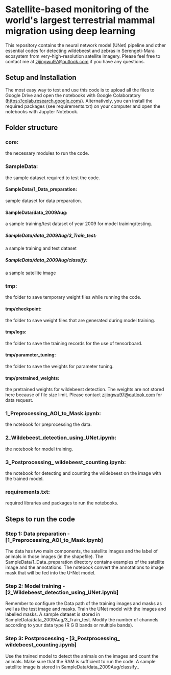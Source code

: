 # Satellite-based monitoring of the world's largest terrestrial mammal migration using deep learning
This repository contains the neural network model (UNet) pipeline and other essential codes for detecting wildebeest and zebras in Serengeti-Mara ecosystem from very-high-resolution satellite imagery. Please feel free to contact me at zijingwu97@outlook.com if you have any questions.

## Setup and Installation
The most easy way to test and use this code is to upload all the files to Google Drive and open the notebooks with Google Colaboratory (https://colab.research.google.com/).
Alternatively, you can install the required packages (see requirements.txt) on your computer and open the notebooks with Jupyter Notebook.

## Folder structure
### core: 
the necessary modules to run the code.

### SampleData: 
the sample dataset required to test the code.
#### SampleData/1_Data_preparation: 
sample dataset for data preparation.
#### SampleData/data_2009Aug: 
a sample training/test dataset of year 2009 for model training/testing.
##### SampleData/data_2009Aug/3_Train_test: 
a sample training and test dataset
##### SampleData/data_2009Aug/classify: 
a sample satellite image

### tmp: 
the folder to save temporary weight files while running the code.
#### tmp/checkpoint: 
the folder to save weight files that are generated during model training.
#### tmp/logs: 
the folder to save the training records for the use of tensorboard.
#### tmp/parameter_tuning: 
the folder to save the weights for parameter tuning.
#### tmp/pretrained_weights: 
the pretrained weights for wildebeest detection. The weights are not stored here because of file size limit. Please contact zijingwu97@outlook.com for data request.

### 1_Preprocessing_AOI_to_Mask.ipynb: 
the notebook for preprocessing the data.

### 2_Wildebeest_detection_using_UNet.ipynb: 
the notebook for model training.

### 3_Postprocessing_ wildebeest_counting.ipynb: 
the notebook for detecting and counting the wildebeest on the image with the trained model.

### requirements.txt: 
required libraries and packages to run the notebooks.

## Steps to run the code

### Step 1: Data preparation - [1_Preprocessing_AOI_to_Mask.ipynb]
The data has two main components, the satellite images and the label of animals in those images (in the shapefile). 
The SampleData/1_Data_preparation directory contains examples of the satellite image and the annotations.
The notebook convert the annotations to image mask that will be fed into the U-Net model.

### Step 2: Model training - [2_Wildebeest_detection_using_UNet.ipynb]
Remember to configure the Data path of the training images and masks as well as the test image and masks.
Train the UNet model with the images and labelled masks. A sample dataset is stored in SampleData/data_2009Aug/3_Train_test.
Modify the number of channels according to your data type (R G B bands or multiple bands).

### Step 3: Postprocessing - [3_Postprocessing_ wildebeest_counting.ipynb]
Use the trained model to detect the animals on the images and count the animals. Make sure that the RAM is sufficient to run the code.
A sample satellite image is stored in SampleData/data_2009Aug/classify..

